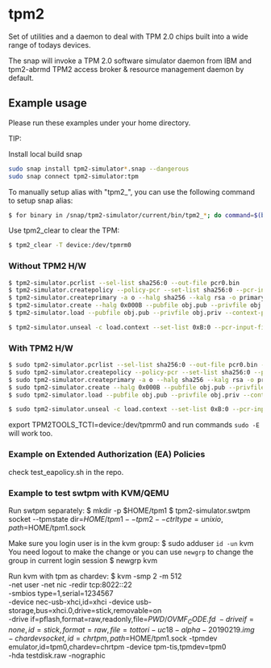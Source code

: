 # tpm2

Set of utilities and a daemon to deal with TPM 2.0 chips built into a wide range of todays devices.

The snap will invoke a TPM 2.0 software simulator daemon from IBM and tpm2-abrmd TPM2 access broker & resource management daemon by default.

## Example usage

Please run these examples under your home directory.

TIP: 

Install local build snap
```bash
sudo snap install tpm2-simulator*.snap --dangerous
sudo snap connect tpm2-simulator:tpm
```

To manually setup alias with "tpm2_", you can use the following command to setup snap alias:

```bash
$ for binary in /snap/tpm2-simulator/current/bin/tpm2_*; do command=$(basename $binary | cut -c 6-); sudo snap alias tpm2-simulator.$(echo $command | sed 's/_/-/g') tpm2_$command; done
```

Use tpm2_clear to clear the TPM:
```bash
$ tpm2_clear -T device:/dev/tpmrm0
```

### Without TPM2 H/W

```bash
$ tpm2-simulator.pcrlist --sel-list sha256:0 --out-file pcr0.bin
$ tpm2-simulator.createpolicy --policy-pcr --set-list sha256:0 --pcr-input-file pcr0.bin --policy-file policy.digest
$ tpm2-simulator.createprimary -a o --halg sha256 --kalg rsa -o primary.context
$ tpm2-simulator.create --halg 0x000B --pubfile obj.pub --privfile obj.priv --context-parent primary.context -L policy.digest --object-attributes 0x492 -I- <<< "MYSECRET"
$ tpm2-simulator.load --pubfile obj.pub --privfile obj.priv --context-parent primary.context --name load.name --out-context load.context

$ tpm2-simulator.unseal -c load.context --set-list 0xB:0 --pcr-input-file pcr0.bin
```

### With TPM2 H/W

```bash
$ sudo tpm2-simulator.pcrlist --sel-list sha256:0 --out-file pcr0.bin -T device:/dev/tpmrm0
$ sudo tpm2-simulator.createpolicy --policy-pcr --set-list sha256:0 --pcr-input-file pcr0.bin --policy-file policy.digest -T device:/dev/tpmrm0
$ sudo tpm2-simulator.createprimary -a o --halg sha256 --kalg rsa -o primary.context -T device:/dev/tpmrm0
$ sudo tpm2-simulator.create --halg 0x000B --pubfile obj.pub --privfile obj.priv --context-parent primary.context -L policy.digest --object-attributes 0x492 -I- <<< "MYSECRET" -T device:/dev/tpmrm0
$ sudo tpm2-simulator.load --pubfile obj.pub --privfile obj.priv --context-parent primary.context --name load.name --out-context load.context -T device:/dev/tpmrm0

$ sudo tpm2-simulator.unseal -c load.context --set-list 0xB:0 --pcr-input-file pcr0.bin -T device:/dev/tpmrm0
```

export TPM2TOOLS_TCTI=device:/dev/tpmrm0 and run commands `sudo -E` will work too.

### Example on Extended Authorization (EA) Policies

check test_eapolicy.sh in the repo.

### Example to test swtpm with KVM/QEMU

Run swtpm separately:
$ mkdir -p $HOME/tpm1
$ tpm2-simulator.swtpm socket --tpmstate dir=$HOME/tpm1 --tpm2 --ctrl type=unixio,path=$HOME/tpm1.sock

Make sure you login user is in the kvm group:
$ sudo adduser `id -un` kvm
You need logout to make the change or you can use `newgrp` to change the group in current login session
$ newgrp kvm

Run kvm with tpm as chardev:
$ kvm -smp 2 -m 512 \
  -net user -net nic -redir tcp:8022::22 \
  -smbios type=1,serial=1234567 \
  -device nec-usb-xhci,id=xhci -device usb-storage,bus=xhci.0,drive=stick,removable=on \
  -drive if=pflash,format=raw,readonly,file=$PWD/OVMF_CODE.fd \
  -drive if=none,id=stick,format=raw,file=tottori-uc18-alpha-20190219.img \
  -chardev socket,id=chrtpm,path=$HOME/tpm1.sock -tpmdev emulator,id=tpm0,chardev=chrtpm -device tpm-tis,tpmdev=tpm0 \
  -hda testdisk.raw -nographic
